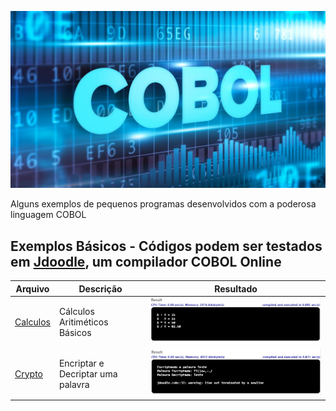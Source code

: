 ![COBOL Banner](./cobol-Banner.jpg)

Alguns exemplos de pequenos programas desenvolvidos com a poderosa linguagem COBOL

## Exemplos Básicos - Códigos podem ser testados em [Jdoodle](https://www.jdoodle.com/execute-cobol-online/), um compilador COBOL Online

| Arquivo                                                       | Descrição                                                | Resultado                                 |
| ------------------------------------------------------------- | ---------------------------------------------------------| ----------------------------------------- |
| [Calculos](./Calculos.cbl)                                | Cálculos Aritiméticos Básicos                            | ![Resultado](./Calculos-Result-Short.png) |
| [Crypto](./Crypto.cbl)                                    | Encriptar e Decriptar uma palavra                        | ![Resultado](./Cripto-Result-Short.png)   |

